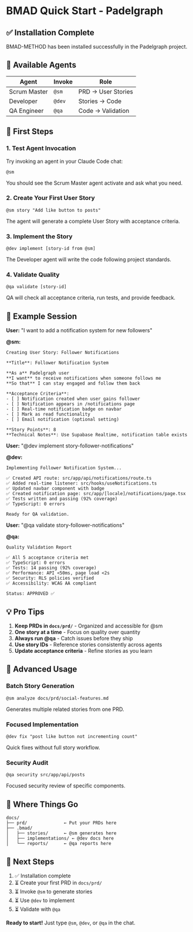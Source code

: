 # BMAD Quick Start - Padelgraph

## ✅ Installation Complete

BMAD-METHOD has been installed successfully in the Padelgraph project.

## 🤖 Available Agents

| Agent | Invoke | Role |
|-------|--------|------|
| Scrum Master | `@sm` | PRD → User Stories |
| Developer | `@dev` | Stories → Code |
| QA Engineer | `@qa` | Code → Validation |

## 🚀 First Steps

### 1. Test Agent Invocation

Try invoking an agent in your Claude Code chat:

```
@sm
```

You should see the Scrum Master agent activate and ask what you need.

### 2. Create Your First User Story

```
@sm story "Add like button to posts"
```

The agent will generate a complete User Story with acceptance criteria.

### 3. Implement the Story

```
@dev implement [story-id from @sm]
```

The Developer agent will write the code following project standards.

### 4. Validate Quality

```
@qa validate [story-id]
```

QA will check all acceptance criteria, run tests, and provide feedback.

## 📖 Example Session

**User:** "I want to add a notification system for new followers"

**@sm:**
```
Creating User Story: Follower Notifications

**Title**: Follower Notification System

**As a** Padelgraph user
**I want** to receive notifications when someone follows me
**So that** I can stay engaged and follow them back

**Acceptance Criteria**:
- [ ] Notification created when user gains follower
- [ ] Notification appears in /notifications page
- [ ] Real-time notification badge on navbar
- [ ] Mark as read functionality
- [ ] Email notification (optional setting)

**Story Points**: 8
**Technical Notes**: Use Supabase Realtime, notification table exists
```

**User:** "@dev implement story-follower-notifications"

**@dev:**
```
Implementing Follower Notification System...

✅ Created API route: src/app/api/notifications/route.ts
✅ Added real-time listener: src/hooks/useNotifications.ts
✅ Updated navbar component with badge
✅ Created notification page: src/app/[locale]/notifications/page.tsx
✅ Tests written and passing (92% coverage)
✅ TypeScript: 0 errors

Ready for QA validation.
```

**User:** "@qa validate story-follower-notifications"

**@qa:**
```
Quality Validation Report

✅ All 5 acceptance criteria met
✅ TypeScript: 0 errors
✅ Tests: 14 passing (92% coverage)
✅ Performance: API <50ms, page load <2s
✅ Security: RLS policies verified
✅ Accessibility: WCAG AA compliant

Status: APPROVED ✅
```

## 💡 Pro Tips

1. **Keep PRDs in `docs/prd/`** - Organized and accessible for @sm
2. **One story at a time** - Focus on quality over quantity
3. **Always run @qa** - Catch issues before they ship
4. **Use story IDs** - Reference stories consistently across agents
5. **Update acceptance criteria** - Refine stories as you learn

## 🔧 Advanced Usage

### Batch Story Generation
```
@sm analyze docs/prd/social-features.md
```
Generates multiple related stories from one PRD.

### Focused Implementation
```
@dev fix "post like button not incrementing count"
```
Quick fixes without full story workflow.

### Security Audit
```
@qa security src/app/api/posts
```
Focused security review of specific components.

## 📂 Where Things Go

```
docs/
├── prd/              ← Put your PRDs here
├── .bmad/
│   ├── stories/      ← @sm generates here
│   ├── implementations/ ← @dev docs here
│   └── reports/      ← @qa reports here
```

## 🎯 Next Steps

1. ✅ Installation complete
2. ⏳ Create your first PRD in `docs/prd/`
3. ⏳ Invoke `@sm` to generate stories
4. ⏳ Use `@dev` to implement
5. ⏳ Validate with `@qa`

**Ready to start!** Just type `@sm`, `@dev`, or `@qa` in the chat.
